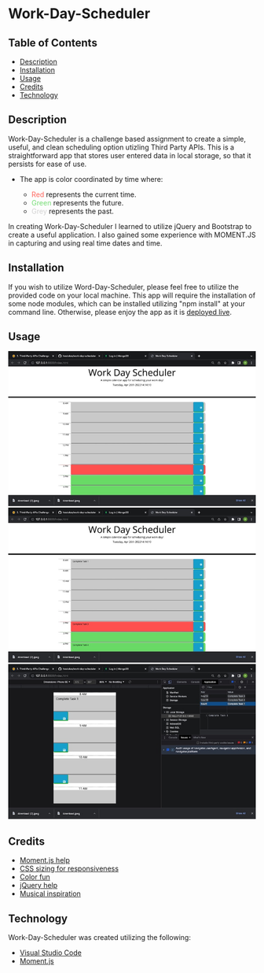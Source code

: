 # Work-Day-Scheduler

## Table of Contents

- [Description](#description)
- [Installation](#installation)
- [Usage](#usage)
- [Credits](#credits)
- [Technology](#technology)

## Description

Work-Day-Scheduler is a challenge based assignment to create a simple, useful, and clean scheduling option utizling Third Party APIs. This is a straightforward app that stores user entered data in local storage, so that it persists for ease of use.

- The app is color coordinated by time where:

  - <span style="color:#ff6961">Red</span> represents the current time.
  - <span style="color:#77dd77">Green</span> represents the future.
  - <span style="color:#d3d3d3">Grey</span> represents the past.

In creating Work-Day-Scheduler I learned to utilize jQuery and Bootstrap to create a useful application. I also gained some experience with MOMENT.JS in capturing and using real time dates and time.

## Installation

If you wish to utilize Word-Day-Scheduler, please feel free to utilize the provided code on your local machine. This app will require the installation of some node modules, which can be installed utilizing "npm install" at your command line. Otherwise, please enjoy the app as it is [deployed live](https://hestokes.github.io/work-day-scheduler/).

## Usage

![Work-Day Scheduler ready to use](assets/images/workdayblank.png?raw=true "Work-Day-Scheduler")
![Work-Day Scheduler with tasks](assets/images/workdaytasks134.png?raw=true "Work-Day-Scheduler with saved tasks")
![Tasks displayed in local storage](assets/images/workdaylocal.png?raw=true "Tasks saved in local storage")

## Credits

- [Moment.js help](https://momentjs.com/)
- [CSS sizing for responsiveness](https://www.w3schools.com/cssref/css3_pr_mediaquery.asp)
- [Color fun](https://tools.picsart.com/color/wheel/)
- [jQuery help ](https://api.jquery.com/)
- [Musical inspiration](https://youtu.be/XWNsWZ5VtWc)

## Technology

Work-Day-Scheduler was created utilizing the following:

  - [Visual Studio Code](https://code.visualstudio.com/) 
  - [Moment.js](https://momentjs.com/)
